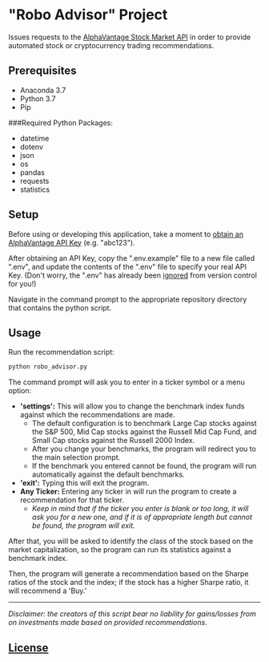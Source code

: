 # "Robo Advisor" Project

Issues requests to the [AlphaVantage Stock Market API](https://www.alphavantage.co/) in order to provide automated stock or cryptocurrency trading recommendations.

## Prerequisites

  + Anaconda 3.7
  + Python 3.7
  + Pip

###Required Python Packages:

  + datetime
  + dotenv
  + json
  + os
  + pandas
  + requests
  + statistics

## Setup

Before using or developing this application, take a moment to [obtain an AlphaVantage API Key](https://www.alphavantage.co/support/#api-key) (e.g. "abc123").

After obtaining an API Key, copy the ".env.example" file to a new file called ".env", and update the contents of the ".env" file to specify your real API Key. (Don't worry, the ".env" has already been [ignored](/.gitignore) from version control for you!)

Navigate in the command prompt to the appropriate repository directory that contains the python script.

## Usage

Run the recommendation script:

```py
python robo_advisor.py
```
The command prompt will ask you to enter in a ticker symbol or a menu option:
  + **'settings':** This will allow you to change the benchmark index funds against which the recommendations are made. 
    + The default configuration is to benchmark Large Cap stocks against the S&P 500, Mid Cap stocks against the Russell Mid Cap Fund, and Small Cap stocks against the Russell 2000 Index. 
    + After you change your benchmarks, the program will redirect you to the main selection prompt.
    + If the benchmark you entered cannot be found, the program will run automatically against the default benchmarks.
  + **'exit':** Typing this will exit the program. 
  + **Any Ticker:** Entering any ticker in will run the program to create a recommendation for that ticker. 
  	+ _Keep in mind that if the ticker you enter is blank or too long, it will ask you for a new one, and if it is of appropriate length but cannot be found, the program will exit._

After that, you will be asked to identify the class of the stock based on the market capitalization, so the program can run its statistics against a benchmark index. 

Then, the program will generate a recommendation based on the Sharpe ratios of the stock and the index; if the stock has a higher Sharpe ratio, it will recommend a 'Buy.'

-----

_Disclaimer: the creators of this script bear no liability for gains/losses from on investments made based on provided recommendations._



## [License](/LICENSE.md)
